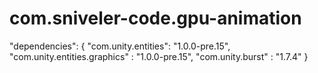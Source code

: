 # com.sniveler-code.gpu-animation
"dependencies": {
  "com.unity.entities": "1.0.0-pre.15",
	"com.unity.entities.graphics" : "1.0.0-pre.15",
	"com.unity.burst" : "1.7.4"
 }
